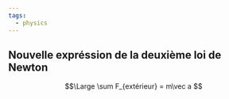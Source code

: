 ```yaml
---
tags:
  - physics
---
```


## Nouvelle expréssion de la deuxième loi de Newton
$$\Large \sum F_{extérieur} = m\vec a 
$$